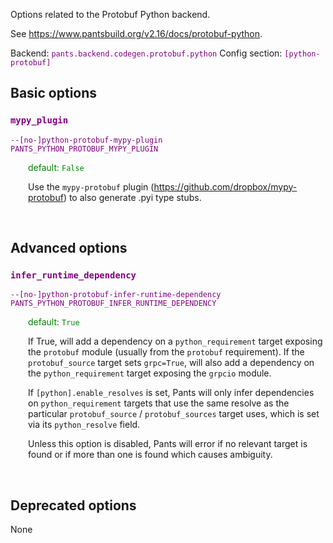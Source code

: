 
Options related to the Protobuf Python backend.

See https://www.pantsbuild.org/v2.16/docs/protobuf-python.

Backend: <span style="color: purple"><code>pants.backend.codegen.protobuf.python</code></span>
Config section: <span style="color: purple"><code>[python-protobuf]</code></span>

## Basic options

<div style="color: purple">

### `mypy_plugin`

  <code>--[no-]python-protobuf-mypy-plugin</code><br>
  <code>PANTS_PYTHON_PROTOBUF_MYPY_PLUGIN</code><br>
</div>
<div style="padding-left: 2em;">
<span style="color: green">default: <code>False</code></span>

<br>

Use the `mypy-protobuf` plugin (https://github.com/dropbox/mypy-protobuf) to also generate .pyi type stubs.
</div>
<br>


## Advanced options

<div style="color: purple">

### `infer_runtime_dependency`

  <code>--[no-]python-protobuf-infer-runtime-dependency</code><br>
  <code>PANTS_PYTHON_PROTOBUF_INFER_RUNTIME_DEPENDENCY</code><br>
</div>
<div style="padding-left: 2em;">
<span style="color: green">default: <code>True</code></span>

<br>

If True, will add a dependency on a `python_requirement` target exposing the `protobuf` module (usually from the `protobuf` requirement). If the `protobuf_source` target sets `grpc=True`, will also add a dependency on the `python_requirement` target exposing the `grpcio` module.

If `[python].enable_resolves` is set, Pants will only infer dependencies on `python_requirement` targets that use the same resolve as the particular `protobuf_source` / `protobuf_sources` target uses, which is set via its `python_resolve` field.

Unless this option is disabled, Pants will error if no relevant target is found or if more than one is found which causes ambiguity.
</div>
<br>


## Deprecated options

None


